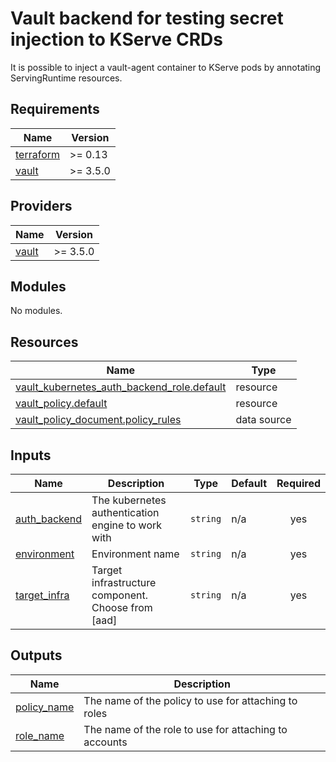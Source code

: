# Vault backend for testing secret injection to KServe CRDs
It is possible to inject a vault-agent container to KServe pods by annotating ServingRuntime resources.

## Requirements

| Name | Version |
|------|---------|
| <a name="requirement_terraform"></a> [terraform](#requirement\_terraform) | >= 0.13 |
| <a name="requirement_vault"></a> [vault](#requirement\_vault) | >= 3.5.0 |

## Providers

| Name | Version |
|------|---------|
| <a name="provider_vault"></a> [vault](#provider\_vault) | >= 3.5.0 |

## Modules

No modules.

## Resources

| Name | Type |
|------|------|
| [vault_kubernetes_auth_backend_role.default](https://registry.terraform.io/providers/hashicorp/vault/3.5.0/docs/resources/kubernetes_auth_backend_role) | resource |
| [vault_policy.default](https://registry.terraform.io/providers/hashicorp/vault/3.5.0/docs/resources/policy) | resource |
| [vault_policy_document.policy_rules](https://registry.terraform.io/providers/hashicorp/vault/3.5.0/docs/data-sources/policy_document) | data source |

## Inputs

| Name | Description | Type | Default | Required |
|------|-------------|------|---------|:--------:|
| <a name="input_auth_backend"></a> [auth\_backend](#input\_auth\_backend) | The kubernetes authentication engine to work with | `string` | n/a | yes |
| <a name="input_environment"></a> [environment](#input\_environment) | Environment name | `string` | n/a | yes |
| <a name="input_target_infra"></a> [target\_infra](#input\_target\_infra) | Target infrastructure component. Choose from \[aad\] | `string` | n/a | yes |

## Outputs

| Name | Description |
|------|-------------|
| <a name="output_policy_name"></a> [policy\_name](#output\_policy\_name) | The name of the policy to use for attaching to roles |
| <a name="output_role_name"></a> [role\_name](#output\_role\_name) | The name of the role to use for attaching to accounts |
